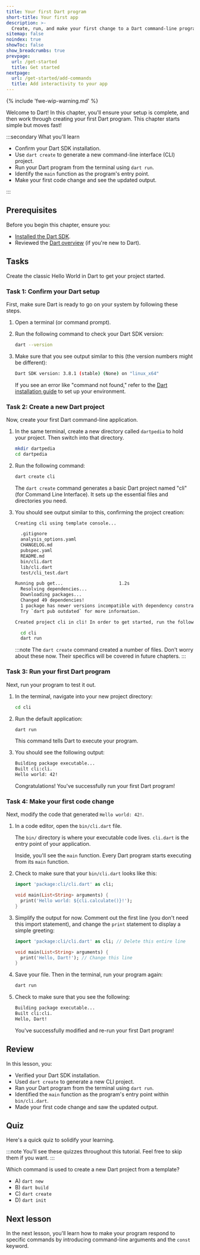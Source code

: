 ```yaml
---
title: Your first Dart program
short-title: Your first app
description: >-
  Create, run, and make your first change to a Dart command-line program.
sitemap: false
noindex: true
showToc: false
show_breadcrumbs: true
prevpage:
  url: /get-started
  title: Get started
nextpage:
  url: /get-started/add-commands
  title: Add interactivity to your app
---
```


{% include 'fwe-wip-warning.md' %}

Welcome to Dart!
In this chapter, you'll ensure your setup is complete, and
then work through creating your first Dart program.
This chapter starts simple but moves fast!

:::secondary What you'll learn

* Confirm your Dart SDK installation.
* Use `dart create` to generate a new command-line interface (CLI) project.
* Run your Dart program from the terminal using `dart run`.
* Identify the `main` function as the program's entry point.
* Make your first code change and see the updated output.

:::

## Prerequisites

Before you begin this chapter, ensure you:

* [Installed the Dart SDK](/get-dart).
* Reviewed the [Dart overview](/overview) (if you're new to Dart).

## Tasks

Create the classic Hello World in Dart to get your project started.

### Task 1: Confirm your Dart setup

First, make sure Dart is ready to go on your system by following these steps.

1.  Open a terminal (or command prompt).

2.  Run the following command to check your Dart SDK version:

    ```bash
    dart --version
    ```

3.  Make sure that you see output similar to this
    (the version numbers might be different):

    ```bash
    Dart SDK version: 3.8.1 (stable) (None) on "linux_x64"
    ```

    If you see an error like "command not found," refer to the
    [Dart installation guide](/get-dart) to set up your environment.

### Task 2: Create a new Dart project

Now, create your first Dart command-line application.

1.  In the same terminal,
    create a new directory called `dartpedia` to hold your project.
    Then switch into that directory.

    ```bash
    mkdir dartpedia
    cd dartpedia
    ```

1.  Run the following command:

    ```bash
    dart create cli
    ```

    The `dart create` command generates a basic Dart project named
    "cli" (for Command Line Interface).
    It sets up the essential files and directories you need.

1.  You should see output similar to this, confirming the project creation:

    ```bash
    Creating cli using template console...

      .gitignore
      analysis_options.yaml
      CHANGELOG.md
      pubspec.yaml
      README.md
      bin/cli.dart
      lib/cli.dart
      test/cli_test.dart

    Running pub get...                     1.2s
      Resolving dependencies...
      Downloading packages...
      Changed 49 dependencies!
      1 package has newer versions incompatible with dependency constraints.
      Try `dart pub outdated` for more information.

    Created project cli in cli! In order to get started, run the following commands:

      cd cli
      dart run
    ```

    :::note
    The `dart create` command created a number of files.
    Don't worry about these now.
    Their specifics will be covered in future chapters.
    :::

### Task 3: Run your first Dart program

Next, run your program to test it out.

1.  In the terminal, navigate into your new project directory:

    ```bash
    cd cli
    ```

1.  Run the default application:

    ```bash
    dart run
    ```

    This command tells Dart to execute your program.

1.  You should see the following output:

    ```bash
    Building package executable...
    Built cli:cli.
    Hello world: 42!
    ```

    Congratulations! You've successfully run your first Dart program!

### Task 4: Make your first code change

Next, modify the code that generated `Hello world: 42!`.

1.  In a code editor, open the `bin/cli.dart` file.

    The `bin/` directory is where your executable code lives.
    `cli.dart` is the entry point of your application.

    Inside, you'll see the `main` function.
    Every Dart program starts executing from its `main` function.

1.  Check to make sure that your `bin/cli.dart` looks like this:

    ```dart title="bin/cli.dart"
    import 'package:cli/cli.dart' as cli;

    void main(List<String> arguments) {
      print('Hello world: ${cli.calculate()}!');
    }
    ```

1.  Simplify the output for now.
    Comment out the first line (you don't need this import statement), and
    change the `print` statement to display a simple greeting:

    ```dart title="bin/cli.dart" highlightLines=1,4
    import 'package:cli/cli.dart' as cli; // Delete this entire line

    void main(List<String> arguments) {
      print('Hello, Dart!'); // Change this line
    }
    ```

2.  Save your file. Then in the terminal, run your program again:

    ```bash
    dart run
    ```

3.  Check to make sure that you see the following:

    ```bash
    Building package executable...
    Built cli:cli.
    Hello, Dart!
    ```

    You've successfully modified and re-run your first Dart program!

## Review

In this lesson, you:

* Verified your Dart SDK installation.
* Used `dart create` to generate a new CLI project.
* Ran your Dart program from the terminal using `dart run`.
* Identified the `main` function as the
  program's entry point within `bin/cli.dart`.
* Made your first code change and saw the updated output.

## Quiz

Here's a quick quiz to solidify your learning.

:::note
You'll see these quizzes throughout this tutorial.
Feel free to skip them if you want.
:::

Which command is used to create a new Dart project from a template?

* A) `dart new`
* B) `dart build`
* C) `dart create`
* D) `dart init`

## Next lesson

In the next lesson, you'll learn how to
make your program respond to specific commands by
introducing command-line arguments and the `const` keyword.
